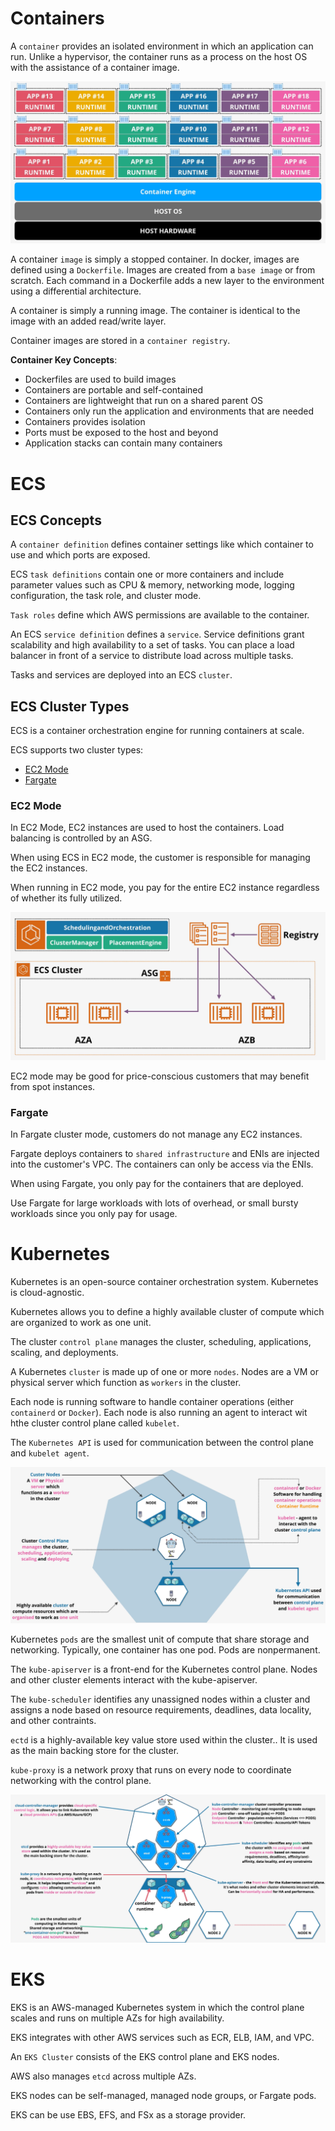 # Containers

A `container` provides an isolated environment in which an application can run. Unlike a hypervisor, the container runs as a process on the host OS with the assistance of a container image.

![Containers](../static/images/containers.png)

A container `image` is simply a stopped container. In docker, images are defined using a `Dockerfile`. Images are created from a `base image` or from scratch. Each command in a Dockerfile adds a new layer to the environment using a differential architecture.

A container is simply a running image. The container is identical to the image with an added read/write layer.

Container images are stored in a `container registry`.

**Container Key Concepts**:
- Dockerfiles are used to build images
- Containers are portable and self-contained
- Containers are lightweight that run on a shared parent OS
- Containers only run the application and environments that are needed
- Containers provides isolation
- Ports must be exposed to the host and beyond
- Application stacks can contain many containers

# ECS


## ECS Concepts

A `container definition` defines container settings like which container to use and which ports are exposed. 

ECS `task definitions` contain one or more containers and include parameter values such as CPU & memory, networking mode, logging configuration, the task role, and cluster mode.

`Task roles` define which AWS permissions are available to the container.

An ECS `service definition` defines a `service`. Service definitions grant scalability and high availability to a set of tasks. You can place a load balancer in front of a service to distribute load across multiple tasks.

Tasks and services are deployed into an ECS `cluster`.

## ECS Cluster Types

ECS is a container orchestration engine for running containers at scale.

ECS supports two cluster types:
- [EC2 Mode](#ec2-mode)
- [Fargate](#fargate)

### EC2 Mode

In EC2 Mode, EC2 instances are used to host the containers. Load balancing is controlled by an ASG.

When using ECS in EC2 mode, the customer is responsible for managing the EC2 instances.

When running in EC2 mode, you pay for the entire EC2 instance regardless of whether its fully utilized.

![ECS - EC2 Mode](../static/images/ecs_ec2.png)

EC2 mode may be good for price-conscious customers that may benefit from spot instances.

### Fargate

In Fargate cluster mode, customers do not manage any EC2 instances. 

Fargate deploys containers to `shared infrastructure` and ENIs are injected into the customer's VPC. The containers can only be access via the ENIs.

When using Fargate, you only pay for the containers that are deployed.

Use Fargate for large workloads with lots of overhead, or small bursty workloads since you only pay for usage.

# Kubernetes

Kubernetes is an open-source container orchestration system. Kubernetes is cloud-agnostic.

Kubernetes allows you to define a highly available cluster of compute which are organized to work as one unit.

The cluster `control plane` manages the cluster, scheduling, applications, scaling, and deployments.

A Kubernetes `cluster` is made up of one or more `nodes`. Nodes are a VM or physical server which function as `workers` in the cluster.

Each node is running software to handle container operations (either `containerd` or `Docker`). Each node is also running an agent to interact wit hthe cluster control plane called `kubelet`.

The `Kubernetes API` is used for communication between the control plane and `kubelet agent`.

![K8s Concepts](../static/images/k8s_objects.png)

Kubernetes `pods` are the smallest unit of compute that share storage and networking. Typically, one container has one pod. Pods are nonpermanent.

The `kube-apiserver` is a front-end for the Kubernetes control plane. Nodes and other cluster elements interact with the kube-apiserver.

The `kube-scheduler` identifies any unassigned nodes within a cluster and assigns a node based on resource requirements, deadlines, data locality, and other contraints.

`ectd` is a highly-available key value store used within the cluster.. It is used as the main backing store for the cluster.

`kube-proxy` is a network proxy that runs on every node to coordinate networking with the control plane.

![K8s Control Plane](../static/images/k8s_controlplane.png)

# EKS

EKS is an AWS-managed Kubernetes system in which the control plane scales and runs on multiple AZs for high availability.

EKS integrates with other AWS services such as ECR, ELB, IAM, and VPC.

An `EKS Cluster` consists of the EKS control plane and EKS nodes.

AWS also manages `etcd` across multiple AZs.

EKS nodes can be self-managed, managed node groups, or Fargate pods.

EKS can be use EBS, EFS, and FSx as a storage provider.